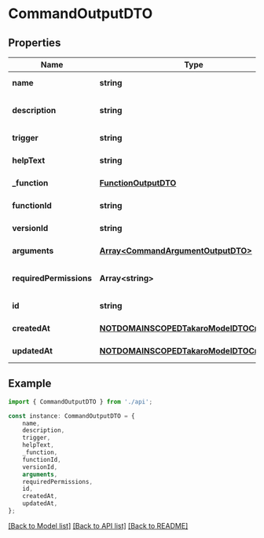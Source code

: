 # CommandOutputDTO


## Properties

Name | Type | Description | Notes
------------ | ------------- | ------------- | -------------
**name** | **string** |  | [default to undefined]
**description** | **string** |  | [optional] [default to undefined]
**trigger** | **string** |  | [default to undefined]
**helpText** | **string** |  | [default to undefined]
**_function** | [**FunctionOutputDTO**](FunctionOutputDTO.md) |  | [default to undefined]
**functionId** | **string** |  | [default to undefined]
**versionId** | **string** |  | [default to undefined]
**arguments** | [**Array&lt;CommandArgumentOutputDTO&gt;**](CommandArgumentOutputDTO.md) |  | [default to undefined]
**requiredPermissions** | **Array&lt;string&gt;** |  | [optional] [default to undefined]
**id** | **string** |  | [default to undefined]
**createdAt** | [**NOTDOMAINSCOPEDTakaroModelDTOCreatedAt**](NOTDOMAINSCOPEDTakaroModelDTOCreatedAt.md) |  | [default to undefined]
**updatedAt** | [**NOTDOMAINSCOPEDTakaroModelDTOCreatedAt**](NOTDOMAINSCOPEDTakaroModelDTOCreatedAt.md) |  | [default to undefined]

## Example

```typescript
import { CommandOutputDTO } from './api';

const instance: CommandOutputDTO = {
    name,
    description,
    trigger,
    helpText,
    _function,
    functionId,
    versionId,
    arguments,
    requiredPermissions,
    id,
    createdAt,
    updatedAt,
};
```

[[Back to Model list]](../README.md#documentation-for-models) [[Back to API list]](../README.md#documentation-for-api-endpoints) [[Back to README]](../README.md)
